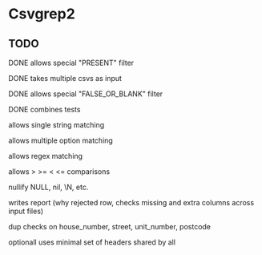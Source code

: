 # Csvgrep2

## TODO

DONE allows special "PRESENT" filter

DONE takes multiple csvs as input

DONE allows special "FALSE_OR_BLANK" filter

DONE combines tests

allows single string matching

allows multiple option matching

allows regex matching

allows > >= < <= comparisons

nullify NULL, nil, \N, etc.

writes report (why rejected row, checks missing and extra columns across input files)

dup checks on house_number, street, unit_number, postcode

optionall uses minimal set of headers shared by all
